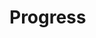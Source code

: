 <EuiPageHeader>
  <EuiPageHeaderSection>
    <EuiTitle @size="l">
      <h1>
        Progress
      </h1>
    </EuiTitle>
  </EuiPageHeaderSection>
</EuiPageHeader>
